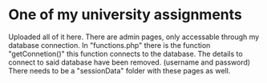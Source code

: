 # One of my university assignments

Uploaded all of it here.
There are admin pages, only accessable through my database connection.
In "functions.php" there is the function "getConnetion()" this function connects to the database.
The details to connect to said database have been removed. (username and password)
There needs to be a "sessionData" folder with these pages as well.
